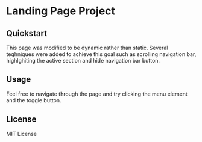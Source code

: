 # Landing Page Project

## Quickstart
This page was modified to be dynamic rather than static. Several teqhniques were added to achieve 
this goal such as scrolling navigation bar, highlghiting the active section and hide navigation bar button.

## Usage
Feel free to navigate through the page and try clicking the menu element and the toggle button. 

## License
MIT License
